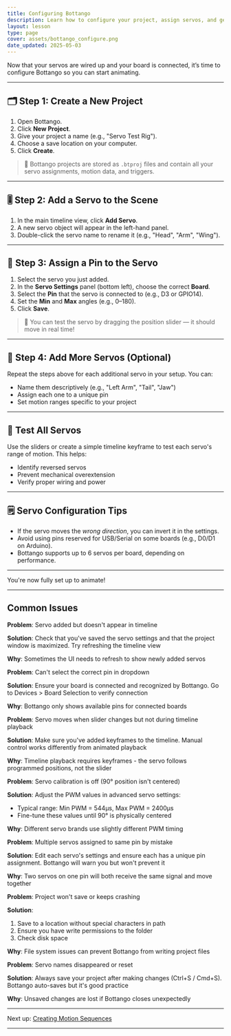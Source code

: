 ```yaml
---
title: Configuring Bottango
description: Learn how to configure your project, assign servos, and get ready to animate.
layout: lesson
type: page
cover: assets/bottango_configure.png
date_updated: 2025-05-03
---
```


Now that your servos are wired up and your board is connected, it’s time to configure Bottango so you can start animating.

---

## 🗂️ Step 1: Create a New Project

1. Open Bottango.
2. Click **New Project**.
3. Give your project a name (e.g., "Servo Test Rig").
4. Choose a save location on your computer.
5. Click **Create**.

> 💾 Bottango projects are stored as `.btproj` files and contain all your servo assignments, motion data, and triggers.

---

## 🎚️ Step 2: Add a Servo to the Scene

1. In the main timeline view, click **Add Servo**.
2. A new servo object will appear in the left-hand panel.
3. Double-click the servo name to rename it (e.g., "Head", "Arm", "Wing").

---

## 📌 Step 3: Assign a Pin to the Servo

1. Select the servo you just added.
2. In the **Servo Settings** panel (bottom left), choose the correct **Board**.
3. Select the **Pin** that the servo is connected to (e.g., D3 or GPIO14).
4. Set the **Min** and **Max** angles (e.g., 0–180).
5. Click **Save**.

> 🔄 You can test the servo by dragging the position slider — it should move in real time!

---

## 🔄 Step 4: Add More Servos (Optional)

Repeat the steps above for each additional servo in your setup. You can:

- Name them descriptively (e.g., "Left Arm", "Tail", "Jaw")
- Assign each one to a unique pin
- Set motion ranges specific to your project

---

## 🧪 Test All Servos

Use the sliders or create a simple timeline keyframe to test each servo's range of motion. This helps:

- Identify reversed servos
- Prevent mechanical overextension
- Verify proper wiring and power

---

## 🗒️ Servo Configuration Tips

- If the servo moves the *wrong direction*, you can invert it in the settings.
- Avoid using pins reserved for USB/Serial on some boards (e.g., D0/D1 on Arduino).
- Bottango supports up to 6 servos per board, depending on performance.

---

You're now fully set up to animate!

---

## Common Issues

**Problem**: Servo added but doesn't appear in timeline

**Solution**: Check that you've saved the servo settings and that the project window is maximized. Try refreshing the timeline view

**Why**: Sometimes the UI needs to refresh to show newly added servos

**Problem**: Can't select the correct pin in dropdown

**Solution**: Ensure your board is connected and recognized by Bottango. Go to Devices > Board Selection to verify connection

**Why**: Bottango only shows available pins for connected boards

**Problem**: Servo moves when slider changes but not during timeline playback

**Solution**: Make sure you've added keyframes to the timeline. Manual control works differently from animated playback

**Why**: Timeline playback requires keyframes - the servo follows programmed positions, not the slider

**Problem**: Servo calibration is off (90° position isn't centered)

**Solution**: Adjust the PWM values in advanced servo settings:
- Typical range: Min PWM = 544µs, Max PWM = 2400µs
- Fine-tune these values until 90° is physically centered

**Why**: Different servo brands use slightly different PWM timing

**Problem**: Multiple servos assigned to same pin by mistake

**Solution**: Edit each servo's settings and ensure each has a unique pin assignment. Bottango will warn you but won't prevent it

**Why**: Two servos on one pin will both receive the same signal and move together

**Problem**: Project won't save or keeps crashing

**Solution**:
1. Save to a location without special characters in path
2. Ensure you have write permissions to the folder
3. Check disk space

**Why**: File system issues can prevent Bottango from writing project files

**Problem**: Servo names disappeared or reset

**Solution**: Always save your project after making changes (Ctrl+S / Cmd+S). Bottango auto-saves but it's good practice

**Why**: Unsaved changes are lost if Bottango closes unexpectedly

---

Next up: [Creating Motion Sequences](05_create_motion.md)

---
